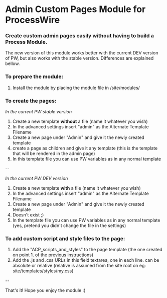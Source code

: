# Admin Custom Pages Module for ProcessWire

### Create custom admin pages easily without having to build a Process Module.
 
The new version of this module works better with the current DEV version of PW, 
but also works with the stable version. Differences are explained bellow.


### To prepare the module:

1. Install the module by placing the module file in /site/modules/

### To create the pages:

*In the current PW stable version*

1. Create a new template **without** a file (name it whatever you wish)
2. In the advanced settings insert "admin" as the Alternate Template Filename
3. Create a new page under "Admin" and give it the newly created template
4. create a page as children and give it any template (this is the template that will be rendered in the admin page)
5. In this template file you can use PW variables as in any normal template
  
--

*In the current PW DEV version*

1. Create a new template **with** a file (name it whatever you wish)
2. In the advanced settings insert "admin" as the Alternate Template Filename
3. Create a new page under "Admin" and give it the newly created template
4. Doesn't exist ;)
5. In the template file you can use PW variables as in any normal template (yes, pretend you didn't change the file in the settings)

### To add custom script and style files to the page:

1. Add the "ACP_scripts_and_styles" to the page template (the one created on point 1. of the previous instructions)
2. Add the .js and .css URLs in this field textarea, one in each line. can be absolute or relative (relative is assumed from the site root on eg: site/templates/styles/my.css)

--

That's it! Hope you enjoy the module :)
